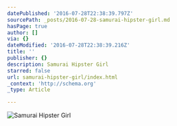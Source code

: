 ```yaml
---
datePublished: '2016-07-28T22:38:39.797Z'
sourcePath: _posts/2016-07-28-samurai-hipster-girl.md
hasPage: true
author: []
via: {}
dateModified: '2016-07-28T22:38:39.216Z'
title: ''
publisher: {}
description: Samurai Hipster Girl
starred: false
url: samurai-hipster-girl/index.html
_context: 'http://schema.org'
_type: Article

---
```

![Samurai Hipster Girl](https://the-grid-user-content.s3-us-west-2.amazonaws.com/8b9dcca6-f334-4a79-91d7-5c355a038b5c.jpg)